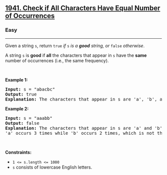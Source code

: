 <h2><a href="https://leetcode.com/problems/check-if-all-characters-have-equal-number-of-occurrences/">1941. Check if All Characters Have Equal Number of Occurrences</a></h2><h3>Easy</h3><hr><div style="user-select: auto;"><p style="user-select: auto;">Given a string <code style="user-select: auto;">s</code>, return <code style="user-select: auto;">true</code><em style="user-select: auto;"> if </em><code style="user-select: auto;">s</code><em style="user-select: auto;"> is a <strong style="user-select: auto;">good</strong> string, or </em><code style="user-select: auto;">false</code><em style="user-select: auto;"> otherwise</em>.</p>

<p style="user-select: auto;">A string <code style="user-select: auto;">s</code> is <strong style="user-select: auto;">good</strong> if <strong style="user-select: auto;">all</strong> the characters that appear in <code style="user-select: auto;">s</code> have the <strong style="user-select: auto;">same</strong> number of occurrences (i.e., the same frequency).</p>

<p style="user-select: auto;">&nbsp;</p>
<p style="user-select: auto;"><strong style="user-select: auto;">Example 1:</strong></p>

<pre style="position: relative; user-select: auto;"><strong style="user-select: auto;">Input:</strong> s = "abacbc"
<strong style="user-select: auto;">Output:</strong> true
<strong style="user-select: auto;">Explanation:</strong> The characters that appear in s are 'a', 'b', and 'c'. All characters occur 2 times in s.
<div class="open_grepper_editor" title="Edit &amp; Save To Grepper" style="user-select: auto;"></div></pre>

<p style="user-select: auto;"><strong style="user-select: auto;">Example 2:</strong></p>

<pre style="position: relative; user-select: auto;"><strong style="user-select: auto;">Input:</strong> s = "aaabb"
<strong style="user-select: auto;">Output:</strong> false
<strong style="user-select: auto;">Explanation:</strong> The characters that appear in s are 'a' and 'b'.
'a' occurs 3 times while 'b' occurs 2 times, which is not the same number of times.
<div class="open_grepper_editor" title="Edit &amp; Save To Grepper" style="user-select: auto;"></div></pre>

<p style="user-select: auto;">&nbsp;</p>
<p style="user-select: auto;"><strong style="user-select: auto;">Constraints:</strong></p>

<ul style="user-select: auto;">
	<li style="user-select: auto;"><code style="user-select: auto;">1 &lt;= s.length &lt;= 1000</code></li>
	<li style="user-select: auto;"><code style="user-select: auto;">s</code> consists of lowercase English letters.</li>
</ul>
</div>